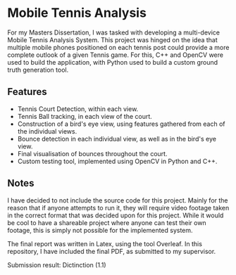 # Mobile Tennis Analysis
For my Masters Dissertation, I was tasked with developing a multi-device Mobile Tennis Analysis System. This project was hinged on the idea that multiple mobile phones positioned on each tennis post could provide a more complete outlook of a given Tennis game. For this, C++ and OpenCV were used to build the application, with Python used to build a custom ground truth generation tool.

## Features
- Tennis Court Detection, within each view.
- Tennis Ball tracking, in each view of the court.
- Construction of a bird's eye view, using features gathered from each of the individual views.
- Bounce detection in each individual view, as well as in the bird's eye view.
- Final visualisation of bounces throughout the court.
- Custom testing tool, implemented using OpenCV in Python and C++.

## Notes
I have decided to not include the source code for this project. Mainly for the reason that if anyone attempts to run it, they will require video footage taken in the correct format that was decided upon for this project. While it would be cool to have a shareable project where anyone can test their own footage, this is simply not possible for the implemented system.

The final report was written in Latex, using the tool Overleaf.
In this repository, I have included the final PDF, as submitted to my supervisor.

Submission result: Dictinction (1.1)
